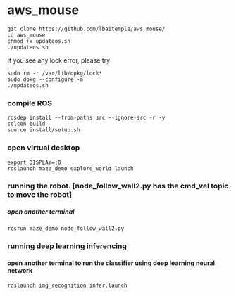 # aws_mouse
```
git clone https://github.com/lbaitemple/aws_mouse/ 
cd aws_mouse
chmod +x updateos.sh
./updateos.sh
```
If you see any lock error, please try
```
sudo rm -r /var/lib/dpkg/lock*
sudo dpkg --configure -a
./updateos.sh
```

### compile ROS
```
rosdep install --from-paths src --ignore-src -r -y
colcon build
source install/setup.sh
```

### open virtual desktop
```
export DISPLAY=:0
roslaunch maze_demo explore_world.launch
```
### running the robot. [node_follow_wall2.py has the cmd_vel topic to move the robot]
##### open another terminal
```
rosrun maze_demo node_follow_wall2.py
```

### running deep learning inferencing
#### open another terminal to run the classifier using deep learning neural network
```
roslaunch img_recognition infer.launch 
```
